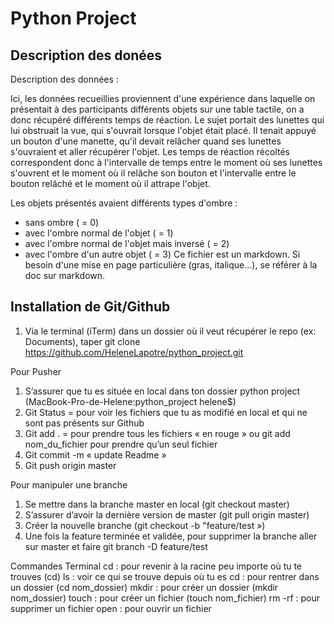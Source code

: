 # Python Project

## Description des donées
Description des données :

Ici, les données recueillies proviennent d'une expérience dans laquelle on présentait à des participants différents objets sur une table tactile, on a donc récupéré différents temps de réaction. Le sujet portait des lunettes qui lui obstruait la vue, qui s'ouvrait lorsque l'objet était placé. Il tenait appuyé un bouton d'une manette, qu'il devait relâcher quand ses lunettes s'ouvraient et aller récupérer l'objet. Les temps de réaction récoltés correspondent donc à l'intervalle de temps entre le moment où ses lunettes s'ouvrent et le moment où il relâche son bouton et l'intervalle entre le bouton relâché et le moment où il attrape l'objet.

Les objets présentés avaient différents types d'ombre :
- sans ombre ( = 0)
- avec l'ombre normal de l'objet ( = 1)
- avec l'ombre normal de l'objet mais inversé ( = 2)
- avec l'ombre d'un autre objet ( = 3)
Ce fichier est un markdown. Si besoin d'une mise en page particulière (gras, italique...), se référer à la doc sur markdown.


## Installation de Git/Github
1. Via le terminal (iTerm) dans un dossier où il veut récupérer le repo (ex: Documents), taper git clone https://github.com/HeleneLapotre/python_project.git

Pour Pusher 
1. S’assurer que tu es située en local dans ton dossier python project (MacBook-Pro-de-Helene:python_project helene$) 
2. Git Status = pour voir les fichiers que tu as modifié en local et qui ne sont pas présents sur Github
3. Git add . = pour prendre tous les fichiers « en rouge » ou git add nom_du_fichier pour prendre qu’un seul fichier 
4. Git commit -m « update Readme »
5. Git push origin master



Pour manipuler une branche
1. Se mettre dans la branche master en local (git checkout master)
2. S’assurer d’avoir la dernière version de master (git pull origin master)
3. Créer la nouvelle branche (git checkout -b "feature/test ») 
4. Une fois la feature terminée et validée, pour supprimer la branche aller sur master et faire git branch -D feature/test 


Commandes Terminal 
cd : pour revenir à la racine peu importe où tu te trouves (cd) 
ls : voir ce qui se trouve depuis où tu es 
cd : pour rentrer dans un dossier (cd nom_dossier)
mkdir : pour créer un dossier (mkdir nom_dossier)
touch : pour créer un fichier (touch nom_fichier)
rm -rf : pour supprimer un fichier 
open : pour ouvrir un fichier
